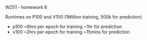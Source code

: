 W251 - homework 6

Runtimes on P100 and V100 (1Million training, 500k for prediction)  
* p100 ~6hrs per epoch for training ~1hr for prediction
* v100 ~2hrs per epoch for training ~15mins for prediction

